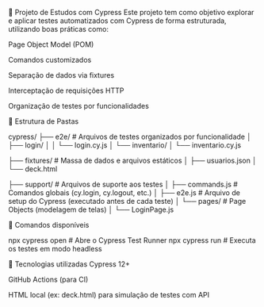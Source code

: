 🧪 Projeto de Estudos com Cypress
Este projeto tem como objetivo explorar e aplicar testes automatizados com Cypress de forma estruturada, utilizando boas práticas como:

Page Object Model (POM)

Comandos customizados

Separação de dados via fixtures

Interceptação de requisições HTTP

Organização de testes por funcionalidades

📁 Estrutura de Pastas

cypress/
├── e2e/                    # Arquivos de testes organizados por funcionalidade
│   ├── login/
│   │   └── login.cy.js
│   └── inventario/
│       └── inventario.cy.js

├── fixtures/               # Massa de dados e arquivos estáticos
│   ├── usuarios.json
│   └── deck.html

├── support/                # Arquivos de suporte aos testes
│   ├── commands.js         # Comandos globais (cy.login, cy.logout, etc.)
│   ├── e2e.js              # Arquivo de setup do Cypress (executado antes de cada teste)
│   └── pages/              # Page Objects (modelagem de telas)
│       └── LoginPage.js


🚀 Comandos disponíveis

npx cypress open     # Abre o Cypress Test Runner
npx cypress run      # Executa os testes em modo headless

🧰 Tecnologias utilizadas
Cypress 12+

GitHub Actions (para CI)

HTML local (ex: deck.html) para simulação de testes com API